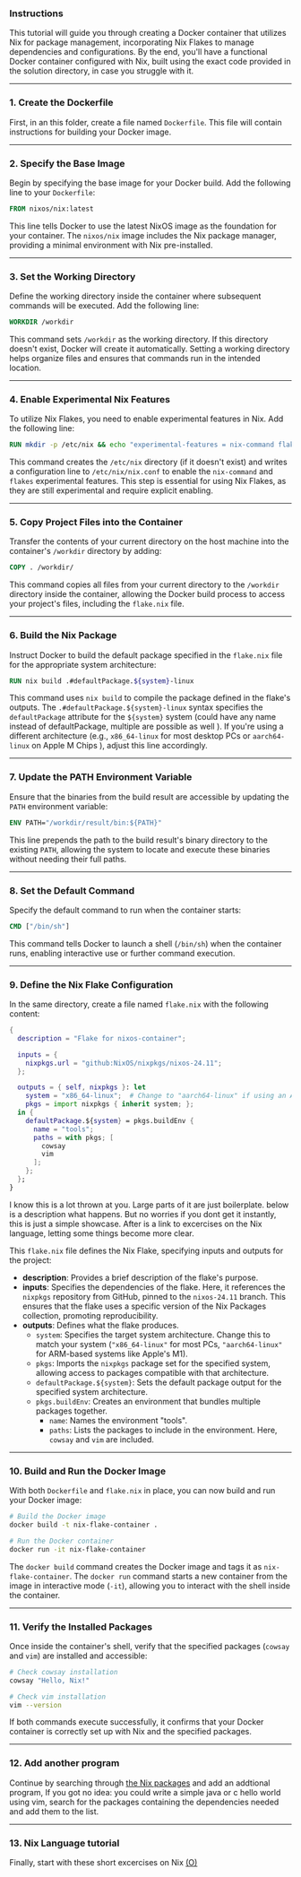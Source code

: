 ### Instructions

This tutorial will guide you through creating a Docker container that utilizes Nix for package management, incorporating Nix Flakes to manage dependencies and configurations. By the end, you'll have a functional Docker container configured with Nix, built using the exact code provided in the solution directory, in case you struggle with it.

---

### 1. Create the Dockerfile

First, in an this folder, create a file named `Dockerfile`. This file will contain instructions for building your Docker image.

---

### 2. Specify the Base Image

Begin by specifying the base image for your Docker build. Add the following line to your `Dockerfile`:

```dockerfile
FROM nixos/nix:latest
```

This line tells Docker to use the latest NixOS image as the foundation for your container. The `nixos/nix` image includes the Nix package manager, providing a minimal environment with Nix pre-installed.

---

### 3. Set the Working Directory

Define the working directory inside the container where subsequent commands will be executed. Add the following line:

```dockerfile
WORKDIR /workdir
```

This command sets `/workdir` as the working directory. If this directory doesn't exist, Docker will create it automatically. Setting a working directory helps organize files and ensures that commands run in the intended location.

---

### 4. Enable Experimental Nix Features

To utilize Nix Flakes, you need to enable experimental features in Nix. Add the following line:

```dockerfile
RUN mkdir -p /etc/nix && echo "experimental-features = nix-command flakes" > /etc/nix/nix.conf
```

This command creates the `/etc/nix` directory (if it doesn't exist) and writes a configuration line to `/etc/nix/nix.conf` to enable the `nix-command` and `flakes` experimental features. This step is essential for using Nix Flakes, as they are still experimental and require explicit enabling.

---

### 5. Copy Project Files into the Container

Transfer the contents of your current directory on the host machine into the container's `/workdir` directory by adding:

```dockerfile
COPY . /workdir/
```

This command copies all files from your current directory to the `/workdir` directory inside the container, allowing the Docker build process to access your project's files, including the `flake.nix` file.

---

### 6. Build the Nix Package

Instruct Docker to build the default package specified in the `flake.nix` file for the appropriate system architecture:


```dockerfile
RUN nix build .#defaultPackage.${system}-linux
```

This command uses `nix build` to compile the package defined in the flake's outputs. The `.#defaultPackage.${system}-linux` syntax specifies the `defaultPackage` attribute for the `${system}` system (could have any name instead of defaultPackage, multiple are possible as well ). If you're using a different architecture (e.g., `x86_64-linux` for most desktop PCs or  `aarch64-linux` on Apple M Chips ), adjust this line accordingly.

---

### 7. Update the PATH Environment Variable

Ensure that the binaries from the build result are accessible by updating the `PATH` environment variable:

```dockerfile
ENV PATH="/workdir/result/bin:${PATH}"
```

This line prepends the path to the build result's binary directory to the existing `PATH`, allowing the system to locate and execute these binaries without needing their full paths.

---

### 8. Set the Default Command

Specify the default command to run when the container starts:

```dockerfile
CMD ["/bin/sh"]
```

This command tells Docker to launch a shell (`/bin/sh`) when the container runs, enabling interactive use or further command execution.

---

### 9. Define the Nix Flake Configuration

In the same directory, create a file named `flake.nix` with the following content:

```nix
{
  description = "Flake for nixos-container";

  inputs = {
    nixpkgs.url = "github:NixOS/nixpkgs/nixos-24.11";
  };

  outputs = { self, nixpkgs }: let
    system = "x86_64-linux";  # Change to "aarch64-linux" if using an Apple M Chip
    pkgs = import nixpkgs { inherit system; };
  in {
    defaultPackage.${system} = pkgs.buildEnv {
      name = "tools";
      paths = with pkgs; [
        cowsay
        vim
      ];
    };
  };
}
```
I know this is a lot thrown at you. Large parts of it are just boilerplate. below is a description what happens. But no worries if you dont get it instantly, this is just a simple showcase. After is a link to excercises on the Nix language, letting some things become more clear. 

This `flake.nix` file defines the Nix Flake, specifying inputs and outputs for the project:

- **description**: Provides a brief description of the flake's purpose.
- **inputs**: Specifies the dependencies of the flake. Here, it references the `nixpkgs` repository from GitHub, pinned to the `nixos-24.11` branch. This ensures that the flake uses a specific version of the Nix Packages collection, promoting reproducibility.
- **outputs**: Defines what the flake produces.
  - `system`: Specifies the target system architecture. Change this to match your system (`"x86_64-linux"` for most PCs, `"aarch64-linux"` for ARM-based systems like Apple's M1).
  - `pkgs`: Imports the `nixpkgs` package set for the specified system, allowing access to packages compatible with that architecture.
  - `defaultPackage.${system}`: Sets the default package output for the specified system architecture.
  - `pkgs.buildEnv`: Creates an environment that bundles multiple packages together.
    - `name`: Names the environment "tools".
    - `paths`: Lists the packages to include in the environment. Here, `cowsay` and `vim` are included.

---

### 10. Build and Run the Docker Image

With both `Dockerfile` and `flake.nix` in place, you can now build and run your Docker image:

```sh
# Build the Docker image
docker build -t nix-flake-container .

# Run the Docker container
docker run -it nix-flake-container
```

The `docker build` command creates the Docker image and tags it as `nix-flake-container`. The `docker run` command starts a new container from the image in interactive mode (`-it`), allowing you to interact with the shell inside the container.

---

### 11. Verify the Installed Packages

Once inside the container's shell, verify that the specified packages (`cowsay` and `vim`) are installed and accessible:

```sh
# Check cowsay installation
cowsay "Hello, Nix!"

# Check vim installation
vim --version
```

If both commands execute successfully, it confirms that your Docker container is correctly set up with Nix and the specified packages.

---

### 12. Add another program

Continue by searching through [the Nix packages](https://search.nixos.org/packages) and add an addtional program,
If you got no idea: you could write a simple java or c hello world using vim, search for the packages containing the dependencies needed and add them to the list.

---

### 13. Nix Language tutorial

Finally, start with these short excercises on Nix [(O)](https://nixcloud.io/tour/?id=introduction/nix)
```
